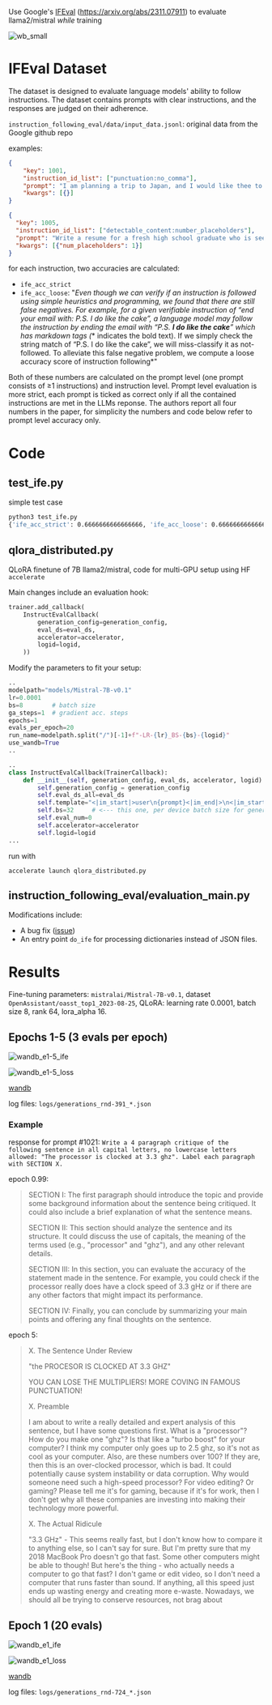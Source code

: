 Use Google's [IFEval](https://github.com/google-research/google-research/tree/master/instruction_following_eval)  (https://arxiv.org/abs/2311.07911) to evaluate llama2/mistral *while* training

![wb_small](assets/wandb_small.png)

# IFEval Dataset

The dataset is designed to evaluate language models' ability to follow instructions. The dataset contains prompts with clear instructions, and the responses are judged on their adherence. 

`instruction_following_eval/data/input_data.jsonl`: original data from the Google github repo

examples:

```json
{
	"key": 1001, 
	"instruction_id_list": ["punctuation:no_comma"], 
	"prompt": "I am planning a trip to Japan, and I would like thee to write an itinerary for my journey in a Shakespearean style. You are not allowed to use any commas in your response.", 
	"kwargs": [{}]
}
```

```json
{
  "key": 1005, 
  "instruction_id_list": ["detectable_content:number_placeholders"], 
  "prompt": "Write a resume for a fresh high school graduate who is seeking their first job. Make sure to include at least one placeholder represented by square brackets, such as [address].", 
  "kwargs": [{"num_placeholders": 1}]
}
```

for each instruction, two accuracies are calculated:

- `ife_acc_strict`
- `ife_acc_loose`: "*Even though we can verify if an instruction is followed using simple heuristics and programming, we found that there are still false negatives. For example, for a given verifiable instruction of “end your email with: P.S. I do like the cake”, a language model may follow the instruction by ending the email with “P.S. **I do like the cake**” which has markdown tags (** indicates the bold text). If we simply check the string match of “P.S. I do like the cake”, we will miss-classify it as not-followed. To alleviate this false negative problem, we compute a loose accuracy score of instruction following*"

Both of these numbers are calculated on the prompt level (one prompt consists of ≥1 instructions) and instruction level. Prompt level evaluation is more strict, each prompt is ticked as correct only if all the contained instructions are met in the LLMs reponse.  The authors report all four numbers in the paper, for simplicity the numbers and code below refer to prompt level accuracy only. 

# Code

## test_ife.py

simple test case

```bash
python3 test_ife.py 
{'ife_acc_strict': 0.6666666666666666, 'ife_acc_loose': 0.6666666666666666}
```

## qlora_distributed.py

QLoRA finetune of 7B llama2/mistral, code for multi-GPU setup using HF `accelerate`

Main changes include an evaluation hook:

```python
trainer.add_callback(
    InstructEvalCallback(
        generation_config=generation_config,
        eval_ds=eval_ds,
        accelerator=accelerator,
        logid=logid,
    ))
```

Modify the parameters to fit your setup:

```python
..
modelpath="models/Mistral-7B-v0.1"
lr=0.0001
bs=8        # batch size
ga_steps=1  # gradient acc. steps
epochs=1
evals_per_epoch=20
run_name=modelpath.split("/")[-1]+f"-LR-{lr}_BS-{bs}-{logid}"
use_wandb=True
..
```

```python
..
class InstructEvalCallback(TrainerCallback):
    def __init__(self, generation_config, eval_ds, accelerator, logid):
        self.generation_config = generation_config
        self.eval_ds_all=eval_ds
        self.template="<|im_start|>user\n{prompt}<|im_end|>\n<|im_start|>assistant\n"
        self.bs=32     # <--- this one, per device batch size for generate()
        self.eval_num=0
        self.accelerator=accelerator
        self.logid=logid
...  

```

run with 

```
accelerate launch qlora_distributed.py
```

## instruction_following_eval/evaluation_main.py

Modifications include:

- A bug fix ([issue](https://github.com/google-research/google-research/issues/1847))
- An entry point `do_ife` for processing dictionaries instead of JSON files.

# Results

Fine-tuning parameters: `mistralai/Mistral-7B-v0.1`, dataset `OpenAssistant/oasst_top1_2023-08-25`, QLoRA: learning rate 0.0001, batch size 8, rank 64, lora_alpha 16.

## Epochs 1-5 (3 evals per epoch)

![wandb_e1-5_ife](assets/wandb_e1-5_ife.png)

![wandb_e1-5_loss](assets/wandb_e1-5_loss.png)

[wandb](https://wandb.ai/g-ronimo/huggingface/runs/hq9jjucm?workspace=user-g-ronimo)

log files: `logs/generations_rnd-391_*.json`

### Example 

response for prompt #1021: `Write a 4 paragraph critique of the following sentence in all capital letters, no lowercase letters allowed: "The processor is clocked at 3.3 ghz". Label each paragraph with SECTION X.`

epoch 0.99:

> SECTION I: The first paragraph should introduce the topic and provide some background information about the sentence being critiqued. It could also include a brief explanation of what the sentence means.
>
> SECTION II: This section should analyze the sentence and its structure. It could discuss the use of capitals, the meaning of the terms used (e.g., \"processor\" and \"ghz\"), and any other relevant details.
>
> SECTION III: In this section, you can evaluate the accuracy of the statement made in the sentence. For example, you could check if the processor really does have a clock speed of 3.3 gHz or if there are any other factors that might impact its performance.
>
> SECTION IV: Finally, you can conclude by summarizing your main points and offering any final thoughts on the sentence.

epoch 5:

> X. The Sentence Under Review
>
> "the PROCESOR IS CLOCKED AT 3.3 GHZ\"
>
> YOU CAN LOSE THE MULTIPLIERS! MORE COVING IN FAMOUS PUNCTUATION!
>
> X. Preamble
>
> I am about to write a really detailed and expert analysis of this sentence, but I have some questions first. What is a \"processor\"? How do you make one \"ghz\"? Is that like a \"turbo boost\" for your computer? I think my computer only goes up to 2.5 ghz, so it's not as cool as your computer. Also, are these numbers over 100? If they are, then this is an over-clocked processor, which is bad. It could potentially cause system instability or data corruption. Why would someone need such a high-speed processor? For video editing? Or gaming? Please tell me it's for gaming, because if it's for work, then I don't get why all these companies are investing into making their technology more powerful.
>
> X. The Actual Ridicule
>
> "3.3 GHz\" - This seems really fast, but I don't know how to compare it to anything else, so I can't say for sure. But I'm pretty sure that my 2018 MacBook Pro doesn't go that fast. Some other computers might be able to though! But here's the thing - who actually needs a computer to go that fast? I don't game or edit video, so I don't need a computer that runs faster than sound. If anything, all this speed just ends up wasting energy and creating more e-waste. Nowadays, we should all be trying to conserve resources, not brag about

## Epoch 1 (20 evals)

![wandb_e1_ife](assets/wandb_e1_ife.png)

![wandb_e1_loss](assets/wandb_e1_loss.png)

[wandb](https://wandb.ai/g-ronimo/huggingface/runs/zd9z4yb1?workspace=user-g-ronimo)

log files: `logs/generations_rnd-724_*.json`

